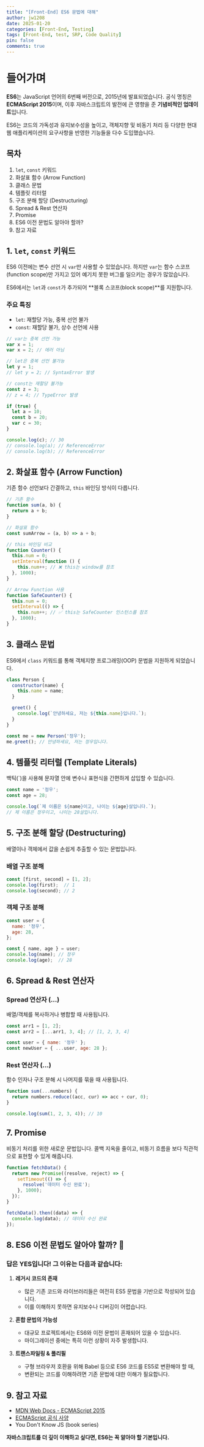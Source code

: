 ```yaml
---
title: "[Front-End] ES6 문법에 대해"
author: jw1208
date: 2025-01-20
categories: [Front-End, Testing]
tags: [Front-End, test, SRP, Code Quality]
pin: false
comments: true
---
```



# 들어가며

**ES6**는 JavaScript 언어의 6번째 버전으로, 2015년에 발표되었습니다. 공식 명칭은 **ECMAScript 2015**이며, 이후 자바스크립트의 발전에 큰 영향을 준 **기념비적인 업데이트**입니다.

ES6는 코드의 가독성과 유지보수성을 높이고, 객체지향 및 비동기 처리 등 다양한 현대 웹 애플리케이션의 요구사항을 반영한 기능들을 다수 도입했습니다.

## 목차

1. `let`, `const` 키워드  
2. 화살표 함수 (Arrow Function)  
3. 클래스 문법  
4. 템플릿 리터럴  
5. 구조 분해 할당 (Destructuring)  
6. Spread & Rest 연산자  
7. Promise  
8. ES6 이전 문법도 알아야 할까?  
9. 참고 자료

## 1. `let`, `const` 키워드

ES6 이전에는 변수 선언 시 `var`만 사용할 수 있었습니다. 하지만 `var`는 함수 스코프(function scope)만 가지고 있어 예기치 못한 버그를 일으키는 경우가 많았습니다.

ES6에서는 `let`과 `const`가 추가되어 **블록 스코프(block scope)**를 지원합니다.

### 주요 특징

- `let`: 재할당 가능, 중복 선언 불가
- `const`: 재할당 불가, 상수 선언에 사용

```javascript
// var는 중복 선언 가능
var x = 1;
var x = 2; // 에러 아님

// let은 중복 선언 불가능
let y = 1;
// let y = 2; // SyntaxError 발생

// const는 재할당 불가능
const z = 3;
// z = 4; // TypeError 발생

if (true) {
  let a = 10;
  const b = 20;
  var c = 30;
}

console.log(c); // 30
// console.log(a); // ReferenceError
// console.log(b); // ReferenceError
```

## 2. 화살표 함수 (Arrow Function)

기존 함수 선언보다 간결하고, `this` 바인딩 방식이 다릅니다.

```javascript
// 기존 함수
function sum(a, b) {
  return a + b;
}

// 화살표 함수
const sumArrow = (a, b) => a + b;

// this 바인딩 비교
function Counter() {
  this.num = 0;
  setInterval(function () {
    this.num++; // ❌ this는 window를 참조
  }, 1000);
}

// Arrow Function 사용
function SafeCounter() {
  this.num = 0;
  setInterval(() => {
    this.num++; // ✅ this는 SafeCounter 인스턴스를 참조
  }, 1000);
}
```

## 3. 클래스 문법

ES6에서 `class` 키워드를 통해 객체지향 프로그래밍(OOP) 문법을 지원하게 되었습니다.

```javascript
class Person {
  constructor(name) {
    this.name = name;
  }

  greet() {
    console.log(`안녕하세요, 저는 ${this.name}입니다.`);
  }
}

const me = new Person('정우');
me.greet(); // 안녕하세요, 저는 정우입니다.
```

## 4. 템플릿 리터럴 (Template Literals)

백틱(`)을 사용해 문자열 안에 변수나 표현식을 간편하게 삽입할 수 있습니다.

```javascript
const name = '정우';
const age = 28;

console.log(`제 이름은 ${name}이고, 나이는 ${age}살입니다.`);
// 제 이름은 정우이고, 나이는 28살입니다.
```

## 5. 구조 분해 할당 (Destructuring)

배열이나 객체에서 값을 손쉽게 추출할 수 있는 문법입니다.

### 배열 구조 분해

```javascript
const [first, second] = [1, 2];
console.log(first);  // 1
console.log(second); // 2
```

### 객체 구조 분해

```javascript
const user = {
  name: '정우',
  age: 28,
};

const { name, age } = user;
console.log(name); // 정우
console.log(age);  // 28
```

## 6. Spread & Rest 연산자

### Spread 연산자 (...)

배열/객체를 복사하거나 병합할 때 사용됩니다.

```javascript
const arr1 = [1, 2];
const arr2 = [...arr1, 3, 4]; // [1, 2, 3, 4]

const user = { name: '정우' };
const newUser = { ...user, age: 28 };
```

### Rest 연산자 (...)

함수 인자나 구조 분해 시 나머지를 묶을 때 사용됩니다.

```javascript
function sum(...numbers) {
  return numbers.reduce((acc, cur) => acc + cur, 0);
}

console.log(sum(1, 2, 3, 4)); // 10
```

## 7. Promise

비동기 처리를 위한 새로운 문법입니다. 콜백 지옥을 줄이고, 비동기 흐름을 보다 직관적으로 표현할 수 있게 해줍니다.

```javascript
function fetchData() {
  return new Promise((resolve, reject) => {
    setTimeout(() => {
      resolve('데이터 수신 완료');
    }, 1000);
  });
}

fetchData().then((data) => {
  console.log(data); // 데이터 수신 완료
});
```

## 8. ES6 이전 문법도 알아야 할까? 🤔

### 답은 YES입니다! 그 이유는 다음과 같습니다:

1. **레거시 코드의 존재**
   - 많은 기존 코드와 라이브러리들은 여전히 ES5 문법을 기반으로 작성되어 있습니다.
   - 이를 이해하지 못하면 유지보수나 디버깅이 어렵습니다.

2. **혼합 문법의 가능성**
   - 대규모 프로젝트에서는 ES6와 이전 문법이 혼재되어 있을 수 있습니다.
   - 마이그레이션 중에는 특히 이런 상황이 자주 발생합니다.

3. **트랜스파일링 & 폴리필**
   - 구형 브라우저 호환을 위해 Babel 등으로 ES6 코드를 ES5로 변환해야 할 때, 
   - 변환되는 코드를 이해하려면 기존 문법에 대한 이해가 필요합니다.

## 9. 참고 자료

- [MDN Web Docs - ECMAScript 2015](https://developer.mozilla.org/ko/docs/Web/JavaScript/New_in_JavaScript/ECMAScript_2015_support_in_Mozilla)
- [ECMAScript 공식 사양](https://www.ecma-international.org/publications-and-standards/standards/ecma-262/)
- You Don't Know JS (book series)

**자바스크립트를 더 깊이 이해하고 싶다면, ES6는 꼭 알아야 할 기본입니다.**